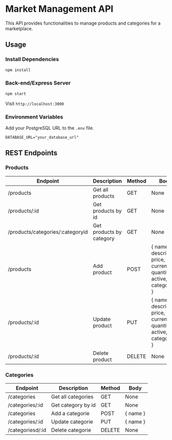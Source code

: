 # Market Management API

This API provides functionalities to manage products and categories for a marketplace.

## Usage

### Install Dependencies

```bash
npm install
```

### Back-end/Express Server

```bash
npm start
```

Visit `http://localhost:3000`

### Environment Variables

Add your PostgreSQL URL to the `.env` file.

```
DATABASE_URL="your_database_url"
```

## REST Endpoints

### Products

| Endpoint       | Description    | Method | Body                    |
| -------------- | -------------- | ------ | ----------------------- |
| /products    | Get all products  | GET    | None  |
| /products/:id | Get products by id | GET    | None |
| /products/categories/:categoryid | Get products by category | GET  | None   |
| /products     | Add product       | POST   | { name, description, price, currency, quantity, active, category_id } |
| /products/:id | Update product   | PUT    | { name, description, price, currency, quantity, active, category_id } |
| /products/:id| Delete product    | DELETE | None |

### Categories

| Endpoint       | Description    | Method | Body |
| -------------- | -------------- | ------ | ------- |
| /categories | Get all categories    | GET | None |
| /categories/:id | Get category by id | GET | None |
| /categories | Add a categorie | POST | { name }  |
| /categories/:id | Update categorie   | PUT | { name } |
| /categoriesd/:id | Delete categorie   | DELETE | None |
